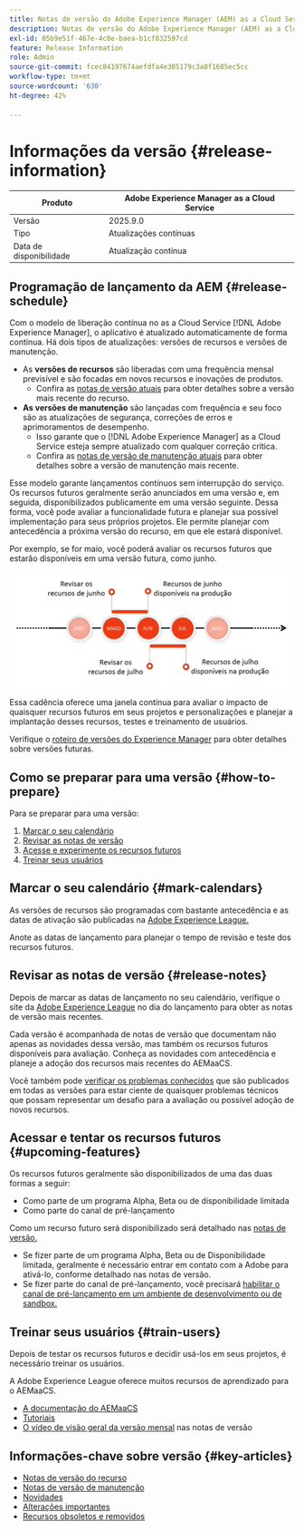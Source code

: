```yaml
---
title: Notas de versão do Adobe Experience Manager (AEM) as a Cloud Service.
description: Notas de versão do Adobe Experience Manager (AEM) as a Cloud Service.
exl-id: 05b9e51f-467e-4c8e-baea-b1cf832597cd
feature: Release Information
role: Admin
source-git-commit: fcec84197674aefdfa4e305179c3a8f1685ec5cc
workflow-type: tm+mt
source-wordcount: '630'
ht-degree: 42%

---
```



# Informações da versão {#release-information}

| Produto | Adobe Experience Manager as a Cloud Service |
|---|---|
| Versão | 2025.9.0 |
| Tipo | Atualizações contínuas |
| Data de disponibilidade | Atualização contínua |

## Programação de lançamento da AEM {#release-schedule}

Com o modelo de liberação contínua no as a Cloud Service [!DNL Adobe Experience Manager], o aplicativo é atualizado automaticamente de forma contínua. Há dois tipos de atualizações: versões de recursos e versões de manutenção.

* As **versões de recursos** são liberadas com uma frequência mensal previsível e são focadas em novos recursos e inovações de produtos.
   * Confira as [notas de versão atuais](/help/release-notes/release-notes-cloud/release-notes-current.md) para obter detalhes sobre a versão mais recente do recurso.
* **As versões de manutenção** são lançadas com frequência e seu foco são as atualizações de segurança, correções de erros e aprimoramentos de desempenho.
   * Isso garante que o [!DNL Adobe Experience Manager] as a Cloud Service esteja sempre atualizado com qualquer correção crítica.
   * Confira as [notas de versão de manutenção atuais](/help/release-notes/maintenance/latest.md) para obter detalhes sobre a versão de manutenção mais recente.

Esse modelo garante lançamentos contínuos sem interrupção do serviço. Os recursos futuros geralmente serão anunciados em uma versão e, em seguida, disponibilizados publicamente em uma versão seguinte. Dessa forma, você pode avaliar a funcionalidade futura e planejar sua possível implementação para seus próprios projetos. Ele permite planejar com antecedência a próxima versão do recurso, em que ele estará disponível.

Por exemplo, se for maio, você poderá avaliar os recursos futuros que estarão disponíveis em uma versão futura, como junho.

![Gráfico de cadência de recursos futuros](assets/prerelease-cadence.png)

Essa cadência oferece uma janela contínua para avaliar o impacto de quaisquer recursos futuros em seus projetos e personalizações e planejar a implantação desses recursos, testes e treinamento de usuários.

Verifique o [roteiro de versões do Experience Manager](https://experienceleague.adobe.com/docs/experience-manager-release-information/aem-release-updates/update-releases-roadmap.html?lang=pt-BR#aem-as-cloud-service) para obter detalhes sobre versões futuras.

## Como se preparar para uma versão {#how-to-prepare}

Para se preparar para uma versão:

1. [Marcar o seu calendário](#mark-calendars)
1. [Revisar as notas de versão](#release-notes)
1. [Acesse e experimente os recursos futuros](#upcoming-features)
1. [Treinar seus usuários](#train-users)

## Marcar o seu calendário {#mark-calendars}

As versões de recursos são programadas com bastante antecedência e as datas de ativação são publicadas na [Adobe Experience League.](https://experienceleague.adobe.com/docs/experience-manager-release-information/aem-release-updates/update-releases-roadmap.html?lang=pt-BR#aem-as-cloud-service)

Anote as datas de lançamento para planejar o tempo de revisão e teste dos recursos futuros.

## Revisar as notas de versão {#release-notes}

Depois de marcar as datas de lançamento no seu calendário, verifique o site da [Adobe Experience League](/help/release-notes/release-notes-cloud/release-notes-current.md) no dia do lançamento para obter as notas de versão mais recentes.

Cada versão é acompanhada de notas de versão que documentam não apenas as novidades dessa versão, mas também os recursos futuros disponíveis para avaliação. Conheça as novidades com antecedência e planeje a adoção dos recursos mais recentes do AEMaaCS.

Você também pode [verificar os problemas conhecidos](/help/release-notes/maintenance/latest.md) que são publicados em todas as versões para estar ciente de quaisquer problemas técnicos que possam representar um desafio para a avaliação ou possível adoção de novos recursos.

## Acessar e tentar os recursos futuros {#upcoming-features}

Os recursos futuros geralmente são disponibilizados de uma das duas formas a seguir:

* Como parte de um programa Alpha, Beta ou de disponibilidade limitada
* Como parte do canal de pré-lançamento

Como um recurso futuro será disponibilizado será detalhado nas [notas de versão.](#release-notes)

* Se fizer parte de um programa Alpha, Beta ou de Disponibilidade limitada, geralmente é necessário entrar em contato com a Adobe para ativá-lo, conforme detalhado nas notas de versão.
* Se fizer parte do canal de pré-lançamento, você precisará [habilitar o canal de pré-lançamento em um ambiente de desenvolvimento ou de sandbox.](/help/release-notes/prerelease.md)

## Treinar seus usuários {#train-users}

Depois de testar os recursos futuros e decidir usá-los em seus projetos, é necessário treinar os usuários.

A Adobe Experience League oferece muitos recursos de aprendizado para o AEMaaCS.

* [A documentação do AEMaaCS](https://experienceleague.adobe.com/docs/experience-manager-cloud-service.html?lang=pt-BR)
* [Tutoriais](https://experienceleague.adobe.com/docs/experience-manager-learn/aem-tutorials/overview.html?lang=pt-BR)
* [O vídeo de visão geral da versão mensal](/help/release-notes/release-notes-cloud/release-notes-current.md#release-video) nas notas de versão

## Informações-chave sobre versão {#key-articles}

* [Notas de versão do recurso](/help/release-notes/release-notes-cloud/release-notes-current.md)
* [Notas de versão de manutenção](/help/release-notes/maintenance/latest.md)
* [Novidades](what-is-new.md)
* [Alterações importantes](aem-cloud-changes.md)
* [Recursos obsoletos e removidos](deprecated-removed-features.md)
